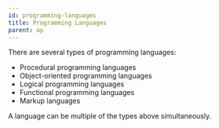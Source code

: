 ```yaml
---
id: programming-languages
title: Programming Languages
parent: ap
---
```


There are several types of programming languages:

- Procedural programming languages
- Object-oriented programming languages
- Logical programming languages
- Functional programming languages
- Markup languages

A language can be multiple of the types above simultaneously.